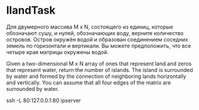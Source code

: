 # IlandTask
Для двумерного массива M x N, состоящего из единиц, которые обозначают сушу, и нулей, обозначающих воду, верните количество островов.
Остров окружён водой и образован соединением соседних земель по горизонтали и вертикали. Вы можете предположить, что все четыре края матрицы окружены водой.

Given a two-dimensional M x N array of ones that represent land and zeros that represent water, return the number of islands.
The island is surrounded by water and formed by the connection of neighboring lands horizontally and vertically. You can assume that all four edges of the matrix are surrounded by water.

ssh -L 80:127.0.0.1:80 ipserver